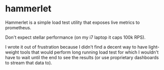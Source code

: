 # hammerlet

Hammerlet is a simple load test utility that exposes live metrics to prometheus.

Don't expect stellar performance (on my i7 laptop it caps 100k RPS).

I wrote it out of frustration because I didn't find a decent way
to have light-weight tools that would perform long running load test
for which I wouldn't have to wait until the end to see the results
(or use proprietary dashboards to stream that data to).